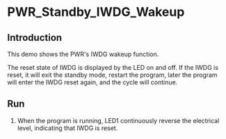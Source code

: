 # PWR_Standby_IWDG_Wakeup

## Introduction

This demo shows the  PWR's IWDG wakeup function.

The reset state of IWDG is displayed by the LED on and off. If the IWDG is reset, it will exit the standby mode, restart the program, later the program will enter the IWDG reset again, and the cycle will continue.

## Run

1. When the program is running, LED1 continuously reverse the electrical level, indicating that IWDG is reset.
